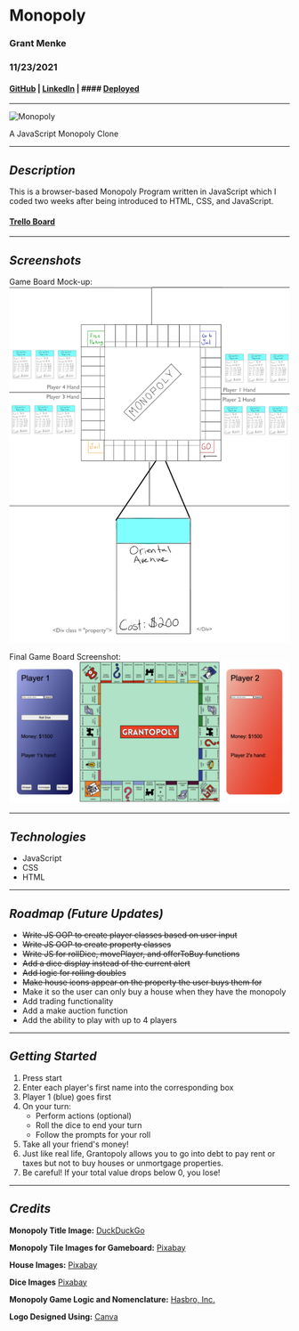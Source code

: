 # **Monopoly**

### Grant Menke

### 11/23/2021

#### [GitHub](https://github.com/gmenke54) | [LinkedIn](https://www.linkedin.com/in/grant-menke-b81490223/) | #### [Deployed](https://grantopoly.surge.sh/)

---

![**Monopoly**](https://external-content.duckduckgo.com/iu/?u=https%3A%2F%2Fwww.stylist.co.uk%2Fimages%2Fapp%2Fuploads%2F2017%2F12%2F21175408%2Fimage49.jpg%3Fw%3D1200%26h%3D1%26fit%3Dmax%26auto%3Dformat%252Ccompress&f=1&nofb=1)

A JavaScript Monopoly Clone

---

## **_Description_**

This is a browser-based Monopoly Program written in JavaScript which I coded two weeks after being introduced to HTML, CSS, and JavaScript.

#### [Trello Board](https://trello.com/b/yI0quoOg/monopoly-build)

---

## **_Screenshots_**

Game Board Mock-up:
![**mockup**](resources/mockUp.jpeg)

Final Game Board Screenshot:
![**gameboard](resources/screenshot.png)

---

## **_Technologies_**

- JavaScript
- CSS
- HTML

---

## **_Roadmap (Future Updates)_**

- ~~Write JS OOP to create player classes based on user input~~
- ~~Write JS OOP to create property classes~~
- ~~Write JS for rollDice, movePlayer, and offerToBuy functions~~
- ~~Add a dice display instead of the current alert~~
- ~~Add logic for rolling doubles~~
- ~~Make house icons appear on the property the user buys them for~~
- Make it so the user can only buy a house when they have the monopoly
- Add trading functionality
- Add a make auction function
- Add the ability to play with up to 4 players

---

## **_Getting Started_**

1. Press start
2. Enter each player's first name into the corresponding box
3. Player 1 (blue) goes first
4. On your turn:
   - Perform actions (optional)
   - Roll the dice to end your turn
   - Follow the prompts for your roll
5. Take all your friend's money!
6. Just like real life, Grantopoly allows you to go into debt to pay rent or taxes but not to buy houses or unmortgage properties.
7. Be careful! If your total value drops below 0, you lose!

---

## **_Credits_**

**Monopoly Title Image:** [DuckDuckGo](https://duckduckgo.com/?t=hc&va=b)

**Monopoly Tile Images for Gameboard:** [Pixabay](https://pixabay.com/illustrations/monopoly-game-board-game-fun-1984400/)

**House Images:** [Pixabay](https://pixabay.com/vectors/house-icon-home-symbol-sign-308936/)

**Dice Images** [Pixabay](https://pixabay.com/vectors/dice-games-game-six-sided-face-26772/)

**Monopoly Game Logic and Nomenclature:** [Hasbro, Inc.](https://corporate.hasbro.com/en-us)

**Logo Designed Using:** [Canva](https://www.canva.com/)
